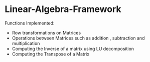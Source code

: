 # Linear-Algebra-Framework

Functions Implemented:

- Row transformations on Matrices
- Operations between Matrices such as addition , subtraction and multiplication
- Computing the Inverse of a matrix using LU decomposition
- Computing the Transpose of a Matrix


